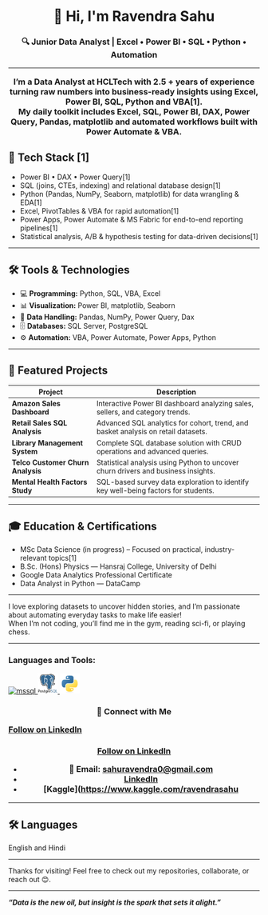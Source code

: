 <h1 align="center">👋 Hi, I'm Ravendra Sahu

<h3 align="center">🔍 Junior Data Analyst | Excel • Power BI • SQL • Python • Automation

---

I’m a Data Analyst at HCLTech with 2.5 + years of experience turning raw numbers into business-ready insights using Excel, Power BI, SQL, Python and VBA[1].  
My daily toolkit includes Excel, SQL, Power BI, DAX, Power Query, Pandas, matplotlib and automated workflows built with Power Automate & VBA.

## 🔧 Tech Stack [1]

- Power BI • DAX • Power Query[1]  
- SQL (joins, CTEs, indexing) and relational database design[1]  
- Python (Pandas, NumPy, Seaborn, matplotlib) for data wrangling & EDA[1]  
- Excel, PivotTables & VBA for rapid automation[1]  
- Power Apps, Power Automate & MS Fabric for end-to-end reporting pipelines[1]  
- Statistical analysis, A/B & hypothesis testing for data-driven decisions[1]

---

## 🛠️ Tools & Technologies

- 💻 **Programming:** Python, SQL, VBA, Excel
- 📊 **Visualization:** Power BI, matplotlib, Seaborn
- 📂 **Data Handling:** Pandas, NumPy, Power Query, Dax
- 🗄️ **Databases:** SQL Server, PostgreSQL
- ⚙️ **Automation:** VBA, Power Automate, Power Apps, Python

---

## 🚀 Featured Projects

| Project                         | Description                                                                                   |
|----------------------------------|-----------------------------------------------------------------------------------------------|
| **Amazon Sales Dashboard**       | Interactive Power BI dashboard analyzing sales, sellers, and category trends.                 |
| **Retail Sales SQL Analysis**    | Advanced SQL analytics for cohort, trend, and basket analysis on retail datasets.             |
| **Library Management System**    | Complete SQL database solution with CRUD operations and advanced queries.                     |
| **Telco Customer Churn Analysis**| Statistical analysis using Python to uncover churn drivers and business insights.             |
| **Mental Health Factors Study**  | SQL-based survey data exploration to identify key well-being factors for students.            |

---

## 🎓 Education & Certifications

- MSc Data Science (in progress) – Focused on practical, industry-relevant topics[1]
- B.Sc. (Hons) Physics — Hansraj College, University of Delhi
- Google Data Analytics Professional Certificate
- Data Analyst in Python — DataCamp

---


I love exploring datasets to uncover hidden stories, and I’m passionate about automating everyday tasks to make life easier!  
When I’m not coding, you’ll find me in the gym, reading sci-fi, or playing chess.

---

<h3 align="left">Languages and Tools:</h3>
<p align="left"> <a href="https://www.microsoft.com/en-us/sql-server" target="_blank" rel="noreferrer"> <img src="https://www.svgrepo.com/show/303229/microsoft-sql-server-logo.svg" alt="mssql" width="40" height="40"/> </a> <a href="https://www.postgresql.org" target="_blank" rel="noreferrer"> <img src="https://raw.githubusercontent.com/devicons/devicon/master/icons/postgresql/postgresql-original-wordmark.svg" alt="postgresql" width="40" height="40"/> </a> <a href="https://www.python.org" target="_blank" rel="noreferrer"> <img src="https://raw.githubusercontent.com/devicons/devicon/master/icons/python/python-original.svg" alt="python" width="40" height="40"/> </a> </p>

<h3 align="center"> 🤝 Connect with Me
<p align="left">
<a class="libutton" href="https://www.linkedin.com/comm/mynetwork/discovery-see-all?usecase=PEOPLE_FOLLOWS&followMember=lakkilohitha" target="_blank">Follow on LinkedIn</a>
</p>
    
<h3 align="center"> <a class="libutton" href="[https://www.linkedin.com/comm/mynetwork/discovery-see-all?usecase=PEOPLE_FOLLOWS&followMember=lakkilohitha](https://www.linkedin.com/in/theravendrasahu)" target="_blank">Follow on LinkedIn</a>


- 📧 Email: sahuravendra0@gmail.com
- [LinkedIn](https://www.linkedin.com/in/theravendrasahu)
- [Kaggle](https://www.kaggle.com/ravendrasahu

---

## 🛠️ Languages
English and Hindi

---

Thanks for visiting! Feel free to check out my repositories, collaborate, or reach out 😊.

---

**_“Data is the new oil, but insight is the spark that sets it alight.”_**
